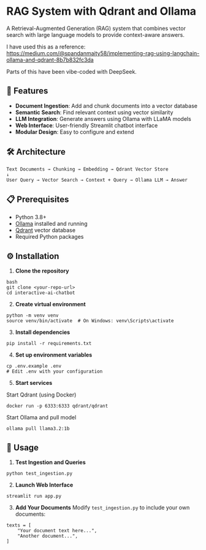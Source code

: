 # RAG System with Qdrant and Ollama

A Retrieval-Augmented Generation (RAG) system that combines vector search with large language models to provide context-aware answers.

I have used this as a reference:
https://medium.com/@spandanmaity58/implementing-rag-using-langchain-ollama-and-qdrant-8b7b832fc3da

Parts of this have been vibe-coded with DeepSeek.

## 🚀 Features

- **Document Ingestion**: Add and chunk documents into a vector database
- **Semantic Search**: Find relevant context using vector similarity
- **LLM Integration**: Generate answers using Ollama with LLaMA models
- **Web Interface**: User-friendly Streamlit chatbot interface
- **Modular Design**: Easy to configure and extend

## 🛠️ Architecture
```
Text Documents → Chunking → Embedding → Qdrant Vector Store
↓
User Query → Vector Search → Context + Query → Ollama LLM → Answer
```

## 📋 Prerequisites

- Python 3.8+
- [Ollama](https://ollama.ai/) installed and running
- [Qdrant](https://qdrant.tech/) vector database
- Required Python packages

## ⚙️ Installation

1. **Clone the repository**
```
bash
git clone <your-repo-url>
cd interactive-ai-chatbot
```

2. **Create virtual environment**
```
python -m venv venv
source venv/bin/activate  # On Windows: venv\Scripts\activate
```

3. **Install dependencies**
```
pip install -r requirements.txt
```

4. **Set up environment variables**
```
cp .env.example .env
# Edit .env with your configuration
```

5. **Start services**

Start Qdrant (using Docker)
```
docker run -p 6333:6333 qdrant/qdrant
```

Start Ollama and pull model
```
ollama pull llama3.2:1b 
```

## 🎯 Usage

1. **Test Ingestion and Queries**
```
python test_ingestion.py
```

2. **Launch Web Interface**
```
streamlit run app.py
```

3. **Add Your Documents**
Modify `test_ingestion.py` to include your own documents:

```
texts = [
    "Your document text here...",
    "Another document...",
]
```
